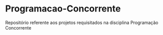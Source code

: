 # Programacao-Concorrente

Repositório referente aos projetos requisitados na disciplina Programação Concorrente
